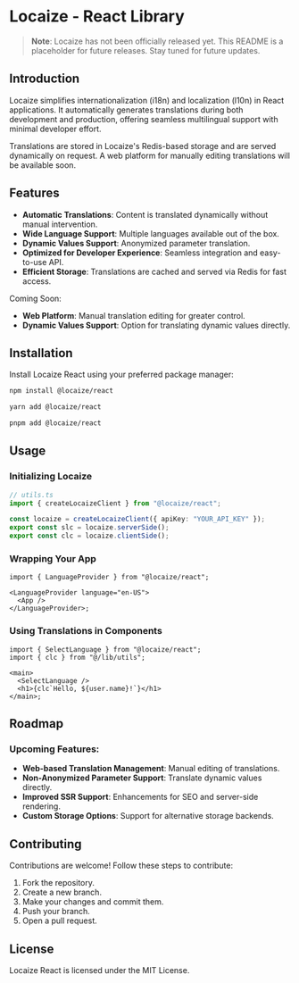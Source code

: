 # Locaize - React Library

> **Note**: Locaize has not been officially released yet. This README is a placeholder for future releases. Stay tuned for future updates.

## Introduction

Locaize simplifies internationalization (i18n) and localization (l10n) in React applications. It automatically generates translations during both development and production, offering seamless multilingual support with minimal developer effort.

Translations are stored in Locaize's Redis-based storage and are served dynamically on request. A web platform for manually editing translations will be available soon.

## Features

- **Automatic Translations**: Content is translated dynamically without manual intervention.
- **Wide Language Support**: Multiple languages available out of the box.
- **Dynamic Values Support**: Anonymized parameter translation.
- **Optimized for Developer Experience**: Seamless integration and easy-to-use API.
- **Efficient Storage**: Translations are cached and served via Redis for fast access.

Coming Soon:

- **Web Platform**: Manual translation editing for greater control.
- **Dynamic Values Support**: Option for translating dynamic values directly.

## Installation

Install Locaize React using your preferred package manager:

```bash
npm install @locaize/react
```

```bash
yarn add @locaize/react
```

```bash
pnpm add @locaize/react
```

## Usage

### Initializing Locaize

```typescript
// utils.ts
import { createLocaizeClient } from "@locaize/react";

const locaize = createLocaizeClient({ apiKey: "YOUR_API_KEY" });
export const slc = locaize.serverSide();
export const clc = locaize.clientSide();
```

### Wrapping Your App

```tsx
import { LanguageProvider } from "@locaize/react";

<LanguageProvider language="en-US">
  <App />
</LanguageProvider>;
```

### Using Translations in Components

```tsx
import { SelectLanguage } from "@locaize/react";
import { clc } from "@/lib/utils";

<main>
  <SelectLanguage />
  <h1>{clc`Hello, ${user.name}!`}</h1>
</main>;
```

## Roadmap

### Upcoming Features:

- **Web-based Translation Management**: Manual editing of translations.
- **Non-Anonymized Parameter Support**: Translate dynamic values directly.
- **Improved SSR Support**: Enhancements for SEO and server-side rendering.
- **Custom Storage Options**: Support for alternative storage backends.

## Contributing

Contributions are welcome! Follow these steps to contribute:

1. Fork the repository.
2. Create a new branch.
3. Make your changes and commit them.
4. Push your branch.
5. Open a pull request.

## License

Locaize React is licensed under the MIT License.

